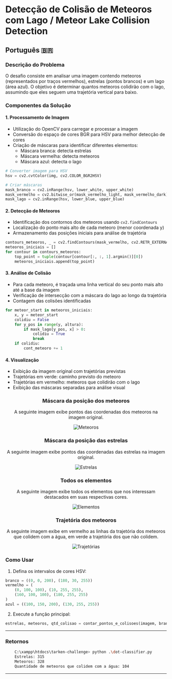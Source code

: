 # Detecção de Colisão de Meteoros com Lago / Meteor Lake Collision Detection

## Português 🇧🇷

### Descrição do Problema
O desafio consiste em analisar uma imagem contendo meteoros (representados por traços vermelhos), estrelas (pontos brancos) e um lago (área azul). O objetivo é determinar quantos meteoros colidirão com o lago, assumindo que eles seguem uma trajetória vertical para baixo.

### Componentes da Solução

#### 1. Processamento de Imagem
- Utilização do OpenCV para carregar e processar a imagem
- Conversão do espaço de cores BGR para HSV para melhor detecção de cores
- Criação de máscaras para identificar diferentes elementos:
  - Máscara branca: detecta estrelas
  - Máscara vermelha: detecta meteoros
  - Máscara azul: detecta o lago

```python
# Converter imagem para HSV
hsv = cv2.cvtColor(img, cv2.COLOR_BGR2HSV)

# Criar máscaras
mask_branco = cv2.inRange(hsv, lower_white, upper_white)
mask_vermelho = cv2.bitwise_or(mask_vermelho_light, mask_vermelho_dark)
mask_lago = cv2.inRange(hsv, lower_blue, upper_blue)
```

#### 2. Detecção de Meteoros
- Identificação dos contornos dos meteoros usando `cv2.findContours`
- Localização do ponto mais alto de cada meteoro (menor coordenada y)
- Armazenamento das posições iniciais para análise de trajetória

```python
contours_meteoros, _ = cv2.findContours(mask_vermelho, cv2.RETR_EXTERNAL, cv2.CHAIN_APPROX_SIMPLE)
meteoros_iniciais = []
for contour in contours_meteoros:
    top_point = tuple(contour[contour[:, :, 1].argmin()][0])
    meteoros_iniciais.append(top_point)
```

#### 3. Análise de Colisão
- Para cada meteoro, é traçada uma linha vertical do seu ponto mais alto até a base da imagem
- Verificação de intersecção com a máscara do lago ao longo da trajetória
- Contagem das colisões identificadas

```python
for meteor_start in meteoros_iniciais:
    x, y = meteor_start
    colidiu = False
    for y_pos in range(y, altura):
        if mask_lago[y_pos, x] > 0:
            colidiu = True
            break
    if colidiu:
        cont_meteoro += 1
```

#### 4. Visualização
- Exibição da imagem original com trajetórias previstas
- Trajetórias em verde: caminho previsto do meteoro
- Trajetórias em vermelho: meteoros que colidirão com o lago
- Exibição das máscaras separadas para análise visual

<div align="center">

### Máscara da posição dos meteoros

A seguinte imagem exibe pontos das coordenadas dos meteoros na imagem original.

![Meteoros](./img/resultado_meteoritos.png)

### Máscara da posição das estrelas

A seguinte imagem exibe pontos das coordenadas das estrelas na imagem original.

![Estrelas](./img/resultado_estrelas.png)

### Todos os elementos

A seguinte imagem exibe todos os elementos que nos interessam destacados em suas respectivas cores.

![Elementos](./img/resultado_elementos.png)

### Trajetória dos meteoros

A seguinte imagem exibe em vermelho as linhas da trajetória dos meteoros que colidem com a água, em verde a trajetória dos que não colidem.

![Trajetórias](./img/resultado_trajetoria.png)

</div>

### Como Usar

1. Defina os intervalos de cores HSV:
```python
branco = ((0, 0, 200), (180, 30, 255))
vermelho = (
    (0, 100, 100), (10, 255, 255),
    (160, 100, 100), (180, 255, 255)
)
azul = ((100, 150, 200), (130, 255, 255))
```

2. Execute a função principal:
```python
estrelas, meteoros, qtd_colisao = contar_pontos_e_colisoes(imagem, branco, vermelho, azul)
```

---
### Retornos

```bash
    C:\xampp\htdocs\tarken-challenge> python .\dot-classifier.py
    Estrelas: 315
    Meteoros: 328
    Quantidade de meteoros que colidem com a água: 104
```
---
